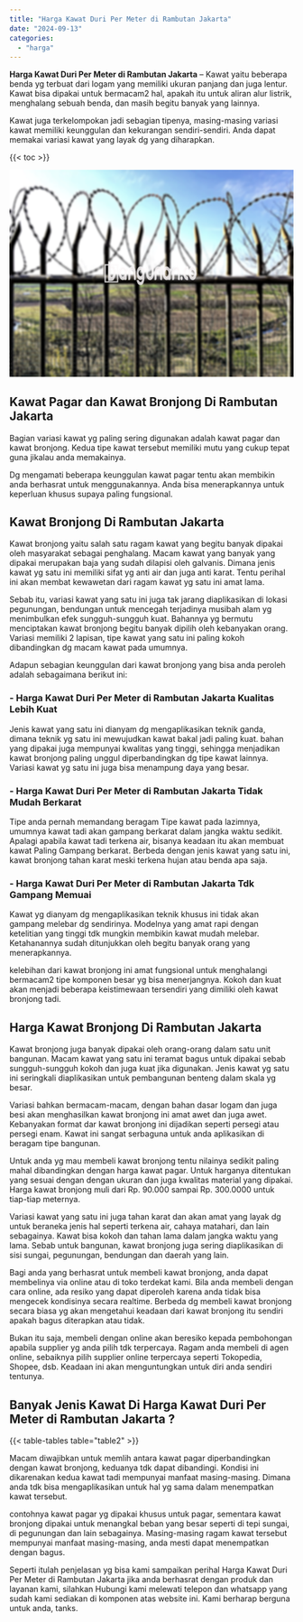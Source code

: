```yaml
---
title: "Harga Kawat Duri Per Meter di Rambutan Jakarta"
date: "2024-09-13"
categories: 
  - "harga"
---
```


**Harga Kawat Duri Per Meter di Rambutan Jakarta** – Kawat yaitu beberapa benda yg terbuat dari logam yang memiliki ukuran panjang dan juga lentur. Kawat bisa dipakai untuk bermacam2 hal, apakah itu untuk aliran alur listrik, menghalang sebuah benda, dan masih begitu banyak yang lainnya.

Kawat juga terkelompokan jadi sebagian tipenya, masing-masing variasi kawat memiliki keunggulan dan kekurangan sendiri-sendiri. Anda dapat memakai variasi kawat yang layak dg yang diharapkan.

{{< toc >}}

![Harga Kawat Duri Per Meter di Rambutan Jakarta](/images/jual-kawat-murah41.png)

## Kawat Pagar dan Kawat Bronjong Di Rambutan Jakarta

Bagian variasi kawat yg paling sering digunakan adalah kawat pagar dan kawat bronjong. Kedua tipe kawat tersebut memiliki mutu yang cukup tepat guna jikalau anda memakainya.

Dg mengamati beberapa keunggulan kawat pagar tentu akan membikin anda berhasrat untuk menggunakannya. Anda bisa menerapkannya untuk keperluan khusus supaya paling fungsional.

## Kawat Bronjong Di Rambutan Jakarta

Kawat bronjong yaitu salah satu ragam kawat yang begitu banyak dipakai oleh masyarakat sebagai penghalang. Macam kawat yang banyak yang dipakai merupakan baja yang sudah dilapisi oleh galvanis. Dimana jenis kawat yg satu ini memiliki sifat yg anti air dan juga anti karat. Tentu perihal ini akan membat kewawetan dari ragam kawat yg satu ini amat lama.

Sebab itu, variasi kawat yang satu ini juga tak jarang diaplikasikan di lokasi pegunungan, bendungan untuk mencegah terjadinya musibah alam yg menimbulkan efek sungguh-sungguh kuat. Bahannya yg bermutu menciptakan kawat bronjong begitu banyak dipilih oleh kebanyakan orang. Variasi memiliki 2 lapisan, tipe kawat yang satu ini paling kokoh dibandingkan dg macam kawat pada umumnya.

Adapun sebagian keunggulan dari kawat bronjong yang bisa anda peroleh adalah sebagaimana berikut ini:

### \- Harga Kawat Duri Per Meter di Rambutan Jakarta Kualitas Lebih Kuat

Jenis kawat yang satu ini dianyam dg mengaplikasikan teknik ganda, dimana teknik yg satu ini mewujudkan kawat bakal jadi paling kuat. bahan yang dipakai juga mempunyai kwalitas yang tinggi, sehingga menjadikan kawat bronjong paling unggul diperbandingkan dg tipe kawat lainnya. Variasi kawat yg satu ini juga bisa menampung daya yang besar.

### \- Harga Kawat Duri Per Meter di Rambutan Jakarta Tidak Mudah Berkarat

Tipe anda pernah memandang beragam Tipe kawat pada lazimnya, umumnya kawat tadi akan gampang berkarat dalam jangka waktu sedikit. Apalagi apabila kawat tadi terkena air, bisanya keadaan itu akan membuat kawat Paling Gampang berkarat. Berbeda dengan jenis kawat yang satu ini, kawat bronjong tahan karat meski terkena hujan atau benda apa saja.

### \- Harga Kawat Duri Per Meter di Rambutan Jakarta Tdk Gampang Memuai

Kawat yg dianyam dg mengaplikasikan teknik khusus ini tidak akan gampang melebar dg sendirinya. Modelnya yang amat rapi dengan ketelitian yang tinggi tdk mungkin membikin kawat mudah melebar. Ketahanannya sudah ditunjukkan oleh begitu banyak orang yang menerapkannya.

kelebihan dari kawat bronjong ini amat fungsional untuk menghalangi bermacam2 tipe komponen besar yg bisa menerjangnya. Kokoh dan kuat akan menjadi beberapa keistimewaan tersendiri yang dimiliki oleh kawat bronjong tadi.

## Harga Kawat Bronjong Di Rambutan Jakarta

Kawat bronjong juga banyak dipakai oleh orang-orang dalam satu unit bangunan. Macam kawat yang satu ini teramat bagus untuk dipakai sebab sungguh-sungguh kokoh dan juga kuat jika digunakan. Jenis kawat yg satu ini seringkali diaplikasikan untuk pembangunan benteng dalam skala yg besar.

Variasi bahkan bermacam-macam, dengan bahan dasar logam dan juga besi akan menghasilkan kawat bronjong ini amat awet dan juga awet. Kebanyakan format dar kawat bronjong ini dijadikan seperti persegi atau persegi enam. Kawat ini sangat serbaguna untuk anda aplikasikan di beragam tipe bangunan.

Untuk anda yg mau membeli kawat bronjong tentu nilainya sedikit paling mahal dibandingkan dengan harga kawat pagar. Untuk harganya ditentukan yang sesuai dengan dengan ukuran dan juga kwalitas material yang dipakai. Harga kawat bronjong muli dari Rp. 90.000 sampai Rp. 300.0000 untuk tiap-tiap meternya.

Variasi kawat yang satu ini juga tahan karat dan akan amat yang layak dg untuk beraneka jenis hal seperti terkena air, cahaya matahari, dan lain sebagainya. Kawat bisa kokoh dan tahan lama dalam jangka waktu yang lama. Sebab untuk bangunan, kawat bronjong juga sering diaplikasikan di sisi sungai, pegunungan, bendungan dan daerah yang lain.

Bagi anda yang berhasrat untuk membeli kawat bronjong, anda dapat membelinya via online atau di toko terdekat kami. Bila anda membeli dengan cara online, ada resiko yang dapat diperoleh karena anda tidak bisa mengecek kondisinya secara realtime. Berbeda dg membeli kawat bronjong secara biasa yg akan mengetahui keadaan dari kawat bronjong itu sendiri apakah bagus diterapkan atau tidak.

Bukan itu saja, membeli dengan online akan beresiko kepada pembohongan apabila supplier yg anda pilih tdk terpercaya. Ragam anda membeli di agen online, sebaiknya pilih supplier online terpercaya seperti Tokopedia, Shopee, dsb. Keadaan ini akan menguntungkan untuk diri anda sendiri tentunya.

## Banyak Jenis Kawat Di Harga Kawat Duri Per Meter di Rambutan Jakarta ?

{{< table-tables table="table2" >}}

Macam diwajibkan untuk memlih antara kawat pagar diperbandingkan dengan kawat bronjong, keduanya tdk dapat dibandingi. Kondisi ini dikarenakan kedua kawat tadi mempunyai manfaat masing-masing. Dimana anda tdk bisa mengaplikasikan untuk hal yg sama dalam menempatkan kawat tersebut.

contohnya kawat pagar yg dipakai khusus untuk pagar, sementara kawat bronjong dipakai untuk menangkal beban yang besar seperti di tepi sungai, di pegunungan dan lain sebagainya. Masing-masing ragam kawat tersebut mempunyai manfaat masing-masing, anda mesti dapat menempatkan dengan bagus.

Seperti itulah penjelasan yg bisa kami sampaikan perihal Harga Kawat Duri Per Meter di Rambutan Jakarta jika anda berhasrat dengan produk dan layanan kami, silahkan Hubungi kami melewati telepon dan whatsapp yang sudah kami sediakan di komponen atas website ini. Kami berharap berguna untuk anda, tanks.
